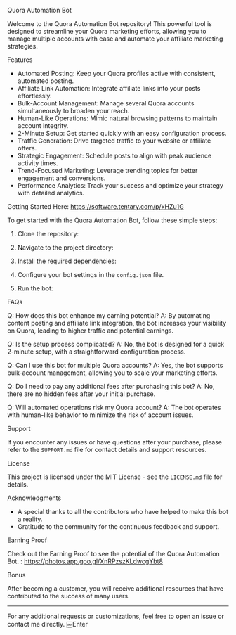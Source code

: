 Quora Automation Bot

Welcome to the Quora Automation Bot repository! This powerful tool is designed to streamline your Quora marketing efforts, allowing you to manage multiple accounts with ease and automate your affiliate marketing strategies.

Features

- Automated Posting: Keep your Quora profiles active with consistent, automated posting.
- Affiliate Link Automation: Integrate affiliate links into your posts effortlessly.
- Bulk-Account Management: Manage several Quora accounts simultaneously to broaden your reach.
- Human-Like Operations: Mimic natural browsing patterns to maintain account integrity.
- 2-Minute Setup: Get started quickly with an easy configuration process.
- Traffic Generation: Drive targeted traffic to your website or affiliate offers.
- Strategic Engagement: Schedule posts to align with peak audience activity times.
- Trend-Focused Marketing: Leverage trending topics for better engagement and conversions.
- Performance Analytics: Track your success and optimize your strategy with detailed analytics.

Getting Started Here: https://software.tentary.com/p/xHZu1G

To get started with the Quora Automation Bot, follow these simple steps:

1. Clone the repository:

2. Navigate to the project directory:

3. Install the required dependencies:

4. Configure your bot settings in the `config.json` file.

5. Run the bot:


FAQs

Q: How does this bot enhance my earning potential?
A: By automating content posting and affiliate link integration, the bot increases your visibility on Quora, leading to higher traffic and potential earnings.

Q: Is the setup process complicated?
A: No, the bot is designed for a quick 2-minute setup, with a straightforward configuration process.

Q: Can I use this bot for multiple Quora accounts?
A: Yes, the bot supports bulk-account management, allowing you to scale your marketing efforts.

Q: Do I need to pay any additional fees after purchasing this bot?
A: No, there are no hidden fees after your initial purchase.

Q: Will automated operations risk my Quora account?
A: The bot operates with human-like behavior to minimize the risk of account issues.

Support

If you encounter any issues or have questions after your purchase, please refer to the `SUPPORT.md` file for contact details and support resources.

License

This project is licensed under the MIT License - see the `LICENSE.md` file for details.

Acknowledgments

- A special thanks to all the contributors who have helped to make this bot a reality.
- Gratitude to the community for the continuous feedback and support.

Earning Proof

Check out the Earning Proof to see the potential of the Quora Automation Bot.
: https://photos.app.goo.gl/XnRPzszKLdwcgYbt8

Bonus

After becoming a customer, you will receive additional resources that have contributed to the success of many users.

---

For any additional requests or customizations, feel free to open an issue or contact me directly.
￼Enter
